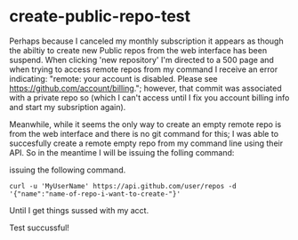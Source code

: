 # create-public-repo-test

Perhaps because I canceled my monthly subscription it appears as though the
abiltiy to create new Public repos from the web interface has been suspend. When clicking 'new repository' 
I'm directed to a 500 page and when trying to access remote repos from my command I receive an error indicating:
"remote: your account is disabled. Please see https://github.com/account/billing."; however, that commit was
associated with a private repo so (which I can't access until I fix you account billing info and start my subsription again).

Meanwhile, while it seems the only way to create an empty remote repo is from the web interface and there is no git command for this;
I was able to succesfully create a remote empty repo from my command line using their API.
So in the meantime I will be issuing the folling command:

issuing the following command.

```
curl -u 'MyUserName' https://api.github.com/user/repos -d '{"name":"name-of-repo-i-want-to-create-"}'
```
Until I get things sussed with my acct. 

Test succussful!

